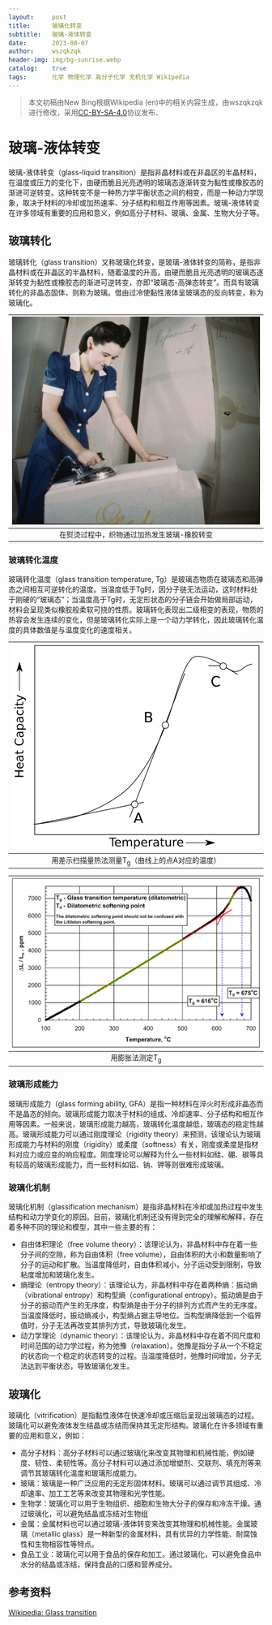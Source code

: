 ```yaml
---
layout:     post
title:      玻璃化转变
subtitle:   玻璃-液体转变
date:       2023-08-07
author:     wszqkzqk
header-img: img/bg-sunrise.webp
catalog:    true
tags:       化学 物理化学 高分子化学 无机化学 Wikipedia
--- 
```


> 本文初稿由New Bing根据Wikipedia (en)中的相关内容生成，由wszqkzqk进行修改，采用[CC-BY-SA-4.0](https://creativecommons.org/licenses/by-sa/4.0/)协议发布、

# 玻璃-液体转变

玻璃-液体转变（glass-liquid transition）是指非晶材料或在非晶区的半晶材料，在温度或压力的变化下，由硬而脆且光亮透明的玻璃态逐渐转变为黏性或橡胶态的渐进可逆转变。这种转变不是一种热力学平衡状态之间的相变，而是一种动力学现象，取决于材料的冷却或加热速率、分子结构和相互作用等因素。玻璃-液体转变在许多领域有重要的应用和意义，例如高分子材料、玻璃、金属、生物大分子等。

## 玻璃转化

玻璃转化（glass transition）又称玻璃化转变，是玻璃-液体转变的简称，是指非晶材料或在非晶区的半晶材料，随着温度的升高，由硬而脆且光亮透明的玻璃态逐渐转变为黏性或橡胶态的渐进可逆转变，亦即“玻璃态-高弹态转变”。而具有玻璃转化的非晶态固体，则称为玻璃。借由过冷使黏性液体呈玻璃态的反向转变，称为玻璃化。

|[![#~/img/Glass-transition/Ironing.webp](/img/Glass-transition/Ironing.webp)](/img/Glass-transition/Ironing.webp)|
|:----:|
|在熨烫过程中，织物通过加热发生玻璃-橡胶转变|

### 玻璃转化温度

玻璃转化温度（glass transition temperature, Tg）是玻璃态物质在玻璃态和高弹态之间相互可逆转化的温度。当温度低于Tg时，因分子链无法运动，这时材料处于刚硬的“玻璃态”；当温度高于Tg时，无定形状态的分子链会开始做局部运动，材料会呈现类似橡胶般柔软可挠的性质。玻璃转化表现出二级相变的表现，物质的热容会发生连续的变化，但是玻璃转化实际上是一个动力学转化，因此玻璃转化温度的具体数值是与温度变化的速度相关。

|[![#~/img/Glass-transition/Tgdscenglish.svg](/img/Glass-transition/Tgdscenglish.svg)](/img/Glass-transition/Tgdscenglish.svg)|
|:----:|
|用差示扫描量热法测量T<sub>g</sub>（曲线上的点A对应的温度）|

|[![#~/img/Glass-transition/Tgdilatometric-lossless.webp](/img/Glass-transition/Tgdilatometric-lossless.webp)](/img/Glass-transition/Tgdilatometric-lossless.webp)|
|:----:|
|用膨胀法测定T<sub>g</sub>|

### 玻璃形成能力

玻璃形成能力（glass forming ability, GFA）是指一种材料在淬火时形成非晶态而不是晶态的倾向。玻璃形成能力取决于材料的组成、冷却速率、分子结构和相互作用等因素。一般来说，玻璃形成能力越高，玻璃转化温度越低，玻璃态的稳定性越高。玻璃形成能力可以通过刚度理论（rigidity theory）来预测，该理论认为玻璃形成能力与材料的刚度（rigidity）或柔度（softness）有关，刚度或柔度是指材料对应力或应变的响应程度。刚度理论可以解释为什么一些材料如硅、硼、碳等具有较高的玻璃形成能力，而一些材料如铝、钠、钾等则很难形成玻璃。

### 玻璃化机制

玻璃化机制（glassification mechanism）是指非晶材料在冷却或加热过程中发生结构和动力学变化的原因。目前，玻璃化机制还没有得到完全的理解和解释，存在着多种不同的理论和模型，其中一些主要的有：

- 自由体积理论（free volume theory）：该理论认为，非晶材料中存在着一些分子间的空隙，称为自由体积（free volume），自由体积的大小和数量影响了分子的运动和扩散。当温度降低时，自由体积减小，分子运动受到限制，导致粘度增加和玻璃化发生。
- 熵理论（entropy theory）：该理论认为，非晶材料中存在着两种熵：振动熵（vibrational entropy）和构型熵（configurational entropy）。振动熵是由于分子的振动而产生的无序度，构型熵是由于分子的排列方式而产生的无序度。当温度降低时，振动熵减小，构型熵占据主导地位。当构型熵降低到一个临界值时，分子无法再改变其排列方式，导致玻璃化发生。
- 动力学理论（dynamic theory）：该理论认为，非晶材料中存在着不同尺度和时间范围的动力学过程，称为弛豫（relaxation）。弛豫是指分子从一个不稳定的状态向一个稳定的状态转变的过程。当温度降低时，弛豫时间增加，分子无法达到平衡状态，导致玻璃化发生。

## 玻璃化

玻璃化（vitrification）是指黏性液体在快速冷却或压缩后呈现出玻璃态的过程。玻璃化可以避免液体发生结晶或冻结而保持其无定形结构。玻璃化在许多领域有重要的应用和意义，例如：

- 高分子材料：高分子材料可以通过玻璃化来改变其物理和机械性能，例如硬度、韧性、柔韧性等。高分子材料可以通过添加增塑剂、交联剂、填充剂等来调节其玻璃转化温度和玻璃形成能力。
- 玻璃：玻璃是一种广泛应用的无定形固体材料。玻璃可以通过调节其组成、冷却速率、加工工艺等来改变其物理和光学性能。
- 生物学：玻璃化可以用于生物组织、细胞和生物大分子的保存和冷冻干燥。通过玻璃化，可以避免结晶或冻结对生物组
- 金属：金属材料也可以通过玻璃-液体转变来改变其物理和机械性能。金属玻璃（metallic glass）是一种新型的金属材料，具有优异的力学性能、耐腐蚀性和生物相容性等特点。
- 食品工业：玻璃化可以用于食品的保存和加工。通过玻璃化，可以避免食品中水分的结晶或冻结，保持食品的口感和营养成分。

## 参考资料

[Wikipedia: Glass transition](https://en.wikipedia.org/wiki/Glass_transition)
